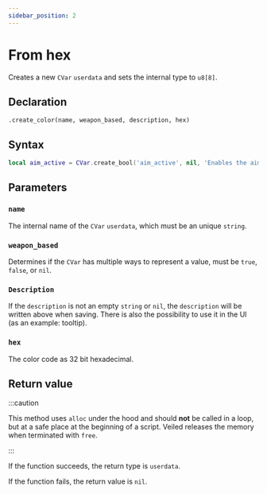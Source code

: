 ```yaml
---
sidebar_position: 2
---
```


# From hex

Creates a new `CVar` `userdata` and sets the internal type to `u8[8]`.

## Declaration

`.create_color(name, weapon_based, description, hex)`

## Syntax

```lua
local aim_active = CVar.create_bool('aim_active', nil, 'Enables the aimbot', true);
```

## Parameters

### `name`

The internal name of the `CVar` `userdata`, which must be an unique `string`.

### `weapon_based`

Determines if the `CVar` has multiple ways to represent a value, must be `true`, `false`, or `nil`.

### `Description`

If the `description` is not an empty `string` or `nil`, the `description` will be written above when saving.
There is also the possibility to use it in the UI (as an example: tooltip).

### `hex`

The color code as 32 bit hexadecimal.

## Return value

:::caution

This method uses `alloc` under the hood and should **not** be called in a loop, but at a safe place at the beginning of a script.
Veiled releases the memory when terminated with `free`.

:::

If the function succeeds, the return type is `userdata`.

If the function fails, the return value is `nil`.
